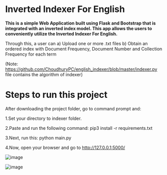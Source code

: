 # Inverted Indexer For English

**This is a simple Web Application built using Flask and Bootstrap that is integrated with an inverted index model.
This app allows the users to conveniently utilize the Inverted Indexer For English.**

Through this, a user can
a) Upload one or more .txt files
b) Obtain an ordered index with Document Frequency, Document Number and Collection Frequency for each term

(Note: https://github.com/ChoudhuryPC/english_indexer/blob/master/indexer.py file contains the algorithm of indexer)


# Steps to run this project 
After downloading the project folder, go to command prompt and:

1.Set your directory to indexer folder.

2.Paste and run the following command: 
pip3 install -r requirements.txt

3.Next, run this: 
python main.py

4.Now, open your browser and go to http://127.0.0.1:5000/

![image](https://user-images.githubusercontent.com/56104230/98469591-8915fd80-2206-11eb-8b7d-9765df90aa83.png)

![image](https://user-images.githubusercontent.com/56104230/98469804-ca5add00-2207-11eb-8bc8-dd9c8a9cb123.png)

